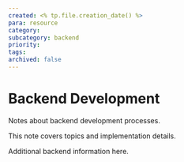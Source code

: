 ```yaml
---
created: <% tp.file.creation_date() %>
para: resource
category: 
subcategory: backend
priority: 
tags:
archived: false
---
```


# Backend Development

Notes about backend development processes.

This note covers topics and implementation details.

Additional backend information here.

